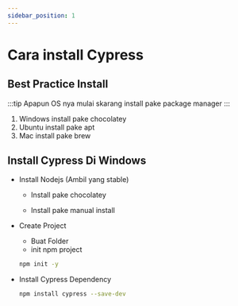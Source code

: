 ```yaml
---
sidebar_position: 1
---
```


# Cara install Cypress

## Best Practice Install

:::tip
Apapun OS nya mulai skarang install pake package manager
:::

1. Windows install pake chocolatey
2. Ubuntu install pake apt
3. Mac install pake brew

## Install Cypress Di Windows

- Install Nodejs (Ambil yang stable)

  - Install pake chocolatey

  - Install pake manual install

- Create Project

  - Buat Folder
  - init npm project

  ```bash
  npm init -y
  ```

- Install Cypress Dependency

  ```bash
  npm install cypress --save-dev
  ```
